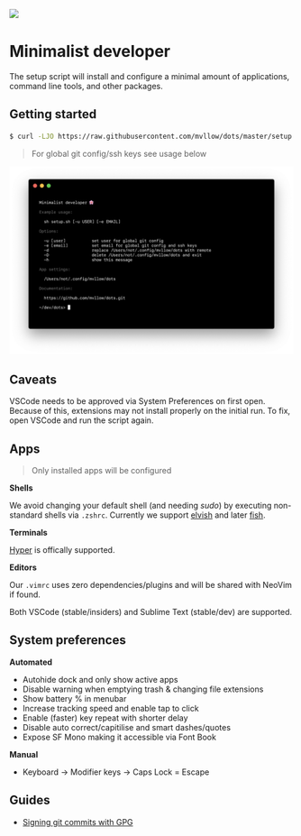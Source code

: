 ![](https://images.unsplash.com/photo-1449247709967-d4461a6a6103?ixlib=rb-1.2.1&ixid=eyJhcHBfaWQiOjEyMDd9&auto=format&fit=crop&fp-y=.7&w=1951&h=480&q=80)

# Minimalist developer

The setup script will install and configure a minimal amount of applications, command line tools, and other packages.

## Getting started

```sh
$ curl -LJO https://raw.githubusercontent.com/mvllow/dots/master/setup.sh && sh ./setup.sh
```

> For global git config/ssh keys see usage below

![Usage](images/usage.png "Usage")

## Caveats

VSCode needs to be approved via System Preferences on first open. Because of this, extensions may not install properly on the initial run. To fix, open VSCode and run the script again.

## Apps

> Only installed apps will be configured

**Shells**

We avoid changing your default shell (and needing _sudo_) by executing non-standard shells via `.zshrc`. Currently we support [elvish](elv.sh) and later [fish](fishshell.com).

**Terminals**

[Hyper](hyper.is) is offically supported.

**Editors**

Our `.vimrc` uses zero dependencies/plugins and will be shared with NeoVim if found.

Both VSCode (stable/insiders) and Sublime Text (stable/dev) are supported.

## System preferences

**Automated**

- Autohide dock and only show active apps
- Disable warning when emptying trash & changing file extensions
- Show battery % in menubar
- Increase tracking speed and enable tap to click
- Enable (faster) key repeat with shorter delay
- Disable auto correct/capitilise and smart dashes/quotes
- Expose SF Mono making it accessible via Font Book

**Manual**

- Keyboard -> Modifier keys -> Caps Lock = Escape

## Guides

- [Signing git commits with GPG](https://github.com/mvllow/dots/blob/master/guides/signing-git-commits-with-gpg.md)

